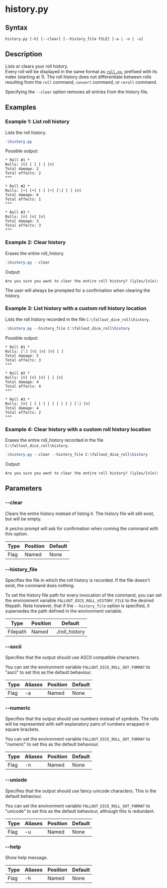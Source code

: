 # history.py

## Syntax
```
history.py [-h] [--clear] [--history_file FILE] [-a | -n | -u]
```

## Description
Lists or clears your roll history.  
Every roll will be displayed in the same format as [`roll.py`](roll.md), prefixed with its 
index (starting at 1). The roll history does not differentiate between rolls resulting from the 
`roll` command, `convert` command, or `reroll` command.

Specifying the `--clear` option removes all entries from the history file.

## Examples

### Example 1: List roll history
Lists the roll history.

```powershell
.\history.py
```
Possible output:
```
* Roll #1 *
Rolls: [☺] [ ] [ ] [☺]
Total damage: 2
Total effects: 2
***

* Roll #2 *
Rolls: [•] [•] [ ] [•] [⠡] [ ] [☺]
Total damage: 6
Total effects: 1
***

* Roll #3 *
Rolls: [☺] [☺] [☺]
Total damage: 3
Total effects: 3
***
```

### Example 2: Clear history
Erases the entire roll_history.

```powershell
.\history.py --clear
```
Output:
```
Are you sure you want to clear the entire roll history? ([y]es/[n]o):
```
The user will always be prompted for a confirmation when clearing the history.

### Example 3: List history with a custom roll history location
Lists the roll history recorded in the file `C:\fallout_dice_roll\history`.

```powershell
.\history.py --history_file C:\fallout_dice_roll\history
```
Possible output:
```
* Roll #1 *
Rolls: [⠡] [☺] [☺] [☺] [ ]
Total damage: 5
Total effects: 3
***

* Roll #2 *
Rolls: [☺] [☺] [☺] [ ] [☺]
Total damage: 4
Total effects: 4
***

* Roll #3 *
Rolls: [☺] [ ] [ ] [ ] [ ] [ ] [⠡] [☺]
Total damage: 4
Total effects: 2
***
```

### Example 4: Clear history with a custom roll history location
Erases the entire roll_history recorded in the file `C:\fallout_dice_roll\history`.

```powershell
.\history.py --clear --history_file C:\fallout_dice_roll\history
```
Output:
```
Are you sure you want to clear the entire roll history? ([y]es/[n]o):
```

## Parameters

### --clear
Clears the entire history instead of listing it. The history file will still exist, but will be 
empty.

A yes/no prompt will ask for confirmation when running the command with this option.

| Type      | Position | Default           |
| --------- | -------- | ----------------- |
| Flag      | Named    | None              |

### --history_file
Specifies the file in which the roll history is recorded. If the file doesn't exist, the command
does nothing.

To set the history file path for every invocation of the command, you can set the environment 
variable `FALLOUT_DICE_ROLL_HISTORY_FILE` to the desired filepath. Note however, that if the 
`--history_file` option is specified, it supersedes the path defined in the environment variable. 

| Type      | Position | Default           |
| --------- | -------- | ----------------- |
| Filepath  | Named    | ./roll_history    |

### --ascii
Specifies that the output should use ASCII compatible characters.

You can set the environment variable `FALLOUT_DICE_ROLL_OUT_FORMAT` to "ascii" to set this as the
default behaviour. 

| Type      | Aliases | Position | Default           |
| --------- | ------- | -------- | ----------------- |
| Flag      | -a      | Named    | None              |

### --numeric
Specifies that the output should use numbers instead of symbols. The rolls will be 
represented with self-explanatory pairs of numbers wrapped in square brackets.

You can set the environment variable `FALLOUT_DICE_ROLL_OUT_FORMAT` to "numeric" to set this as the
default behaviour. 

| Type      | Aliases | Position | Default           |
| --------- | ------- | -------- | ----------------- |
| Flag      | -n      | Named    | None              |

### --uniode
Specifies that the output should use fancy unicode characters. This is the default behaviour.

You can set the environment variable `FALLOUT_DICE_ROLL_OUT_FORMAT` to "unicode" to set this as the
default behaviour, although this is redundant.

| Type      | Aliases | Position | Default           |
| --------- | ------- | -------- | ----------------- |
| Flag      | -u      | Named    | None              |


### --help
Show help message.

| Type      | Aliases | Position | Default           |
| --------- | ------- | -------- | ----------------- |
| Flag      | -h      | Named    | None              |
